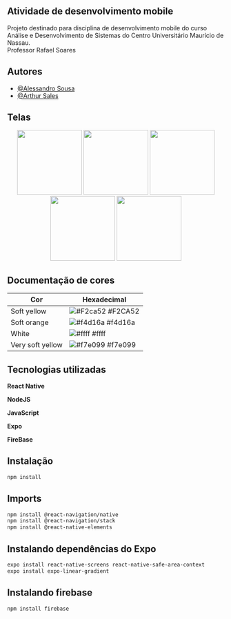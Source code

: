 
## Atividade de desenvolvimento mobile

Projeto destinado para disciplina de desenvolvimento mobile do curso Análise e Desenvolvimento de Sistemas do Centro Universitário Maurício de Nassau.<br>
Professor Rafael Soares


## Autores

- [@Alessandro Sousa](https://github.com/AlessandroSousaa)
- [@Arthur Sales](https://github.com/Arthur-Harley)

## Telas

<div align="center">

  <img src="https://user-images.githubusercontent.com/92834495/171284543-3f9ff8ec-5491-4ef8-866c-3dfc6f14bcbe.PNG" width="150px" />
  <img src="https://user-images.githubusercontent.com/92834495/171284547-826f73c8-0381-40b9-a6b9-b59d818e2bc2.PNG" width="150px" />
  <img src="https://user-images.githubusercontent.com/92834495/171284552-12c80db6-cb3f-4aae-a9a9-5895006c7a2d.PNG" width="150px" />
  <img src="https://user-images.githubusercontent.com/92834495/171284559-a0f18c93-b1da-4661-b097-bf062804ffca.PNG" width="150px" />
  <img src="https://user-images.githubusercontent.com/92834495/171296208-bd874ed7-c56c-42cc-a7f0-cedf0cd506a7.PNG" width="150px" />


</div>

## Documentação de cores

| Cor               | Hexadecimal                                                |
| ----------------- | ---------------------------------------------------------------- |
| Soft yellow       | ![#F2ca52](https://via.placeholder.com/10/#F2ca52?text=+) #F2CA52 |
| Soft orange       | ![#f4d16a](https://via.placeholder.com/10/f4d16a?text=+) #f4d16a |
| White             | ![#ffff](https://via.placeholder.com/10/#ffff?text=+) #ffff |
| Very soft yellow  | ![#f7e099](https://via.placeholder.com/10/f7e099?text=+) #f7e099 |





## Tecnologias utilizadas

**React Native** 

**NodeJS** 

**JavaScript** 

**Expo**

**FireBase**

## Instalação

```bash
npm install 
```

## Imports

```bash
npm install @react-navigation/native
npm install @react-navigation/stack
npm install @react-native-elements
```

## Instalando dependências do Expo
```bash
expo install react-native-screens react-native-safe-area-context
expo install expo-linear-gradient
```


## Instalando firebase
```bash
npm install firebase
```



